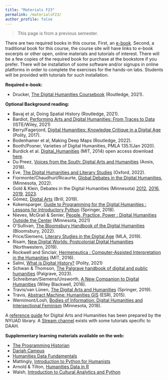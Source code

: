 ```yaml
---
title: "Materials F23"
permalink: /materialsF23/
author_profile: false
---
```


> This page is from a previous semester.  


There are two required books in this course. First, an [e-book](https://bobcat.library.nyu.edu/permalink/f/ho3qdd/nyu_aleph008285939). Second, a traditional book for this course, the course site will have links to e-book excerpts or other open, online materials and tutorials of interest. There will be a few copies of the required book for purchase at the bookstore if you prefer. There will be installation of some software and/or signups in online platforms in order to complete the exercises for the hands-on labs. Students will be provided with tutorials for such installation. 

**Required e-book:**

- Drucker, [The Digital Humanities Coursebook](https://bobcat.library.nyu.edu/permalink/f/ho3qdd/nyu_aleph008285939) (Routledge, 2021).

**Optional Background reading:**

- Bavaj et al, Doing Spatial History (Routledge, 2021).
- Bardiot, [Performing Arts and Digital Humanities: From Traces to Data](https://bobcat.library.nyu.edu/permalink/f/ho3qdd/nyu_aleph008793981) (ISTE/Wiley, 2021)
- Berry/Fagerjord, [Digital Humanities: Knowledge Critique in a Digital Age](https://bobcat.library.nyu.edu/permalink/f/1bthiq5/nyu_aleph005029952) (Polity, 2017).
- Bodenhamer et al, Making Deep Maps (Routledge, 2022).
- Booth/Posner, Varieties of Digital Humanities, PMLA 135.1(Jan 2020). 
- Burdick et al. [Digital_Humanities](https://bobcat.library.nyu.edu/permalink/f/bbtpbp/nyu_aleph003731637) (MIT, 2014)  open access download [here](https://openresearchlibrary.org/viewer/773deff1-0a60-44dd-aa7b-118c6bf6e9d5/7).
- Du Preez, [Voices from the South: Digital Arts and Humanities](https://bobcat.library.nyu.edu/permalink/f/bbtpbp/nyu_aleph008196635) (Aosis, 2018).
- Eve, [The Digital Humanities and Literary Studies](https://bobcat.library.nyu.edu/permalink/f/bbtpbp/nyu_aleph008736613) (Oxford, 2022). 
- Fiormonte/Chaudhuri/Ricaurte, [Global Debates in the Digital Humanities](https://muse.jhu.edu/book/100081), (Minnesota, 2022). 
- Gold & Klein, Debates in the Digital Humanities (Minnesota) [2012](https://bobcat.library.nyu.edu/permalink/f/bbtpbp/nyu_aleph004291777), [2016](https://bobcat.library.nyu.edu/permalink/f/bbtpbp/nyu_aleph007561494), [2019](https://bobcat.library.nyu.edu/permalink/f/bbtpbp/nyu_aleph008476431), [2023](https://muse-jhu-edu.proxy.library.nyu.edu/book/103333).
- Gómez, [Digital Arts](https://bobcat.library.nyu.edu/permalink/f/1bthiq5/nyu_aleph008057112) (Brill, 2019).
- Kokensparger, [Guide to Programming for the Digital Humanities : Lessons for Introductory Python](https://bobcat.library.nyu.edu/permalink/f/1bthiq5/nyu_aleph006337285) (Springer, 2018).
- Nieves, McGrail & Senier, [People, Practice, Power : Digital Humanities Outside the Center](https://bobcat.library.nyu.edu/permalink/f/ho3qdd/nyu_aleph008655916) (Minnesota, 2021)
- O'Sullivan, [The Bloomsbury Handbook of the Digital Humanities](https://bobcat.library.nyu.edu/permalink/f/1bthiq5/nyu_aleph009276012) (Bloomsbury, 2022). 
- Price/Siemens, [Literary Studies in the Digital Age](https://dlsanthology.mla.hcommons.org/) (MLA, 2019).
- Risam, [New Digital Worlds: Postcolonial Digital Humanities](https://bobcat.library.nyu.edu/permalink/f/1bthiq5/nyu_aleph006574882) (Northwestern, 2019).
- Rockwell and Sinclair, [Hermeneutica : Computer-Assisted Interpretation in the Humanities](https://bobcat.library.nyu.edu/permalink/f/1bthiq5/nyu_aleph004679016) (MIT, 2016).
- Salmi, [What is Digital History?](https://bobcat.library.nyu.edu/permalink/f/1bthiq5/nyu_aleph007836232) (Polity, 2021)
- Schwan & Thomson, [The Palgrave handbook of digital and public humanities](https://bobcat.library.nyu.edu/permalink/f/bbtpbp/nyu_aleph009069848) (Palgrave, 2023).
- Schreibman/Siemens/Unsworth, [A New Companion to Digital Humanities](https://bobcat.library.nyu.edu/permalink/f/1bthiq5/nyu_aleph007340605) (Wiley Blackwell, 2016).
- Travis/van Lünen, [The Digital Arts and Humanities](https://bobcat.library.nyu.edu/permalink/f/1bthiq5/nyu_aleph004849019) (Springer, 2019).
- Travis, [Abstract Machine: Humanities GIS](https://bobcat.library.nyu.edu/permalink/f/1bthiq5/nyu_aleph004308007) (ESRI, 2015).
- Wernimont/Losh, [Bodies of Information: Digital Humanities and Intersectional Feminism](https://bobcat.library.nyu.edu/permalink/f/1bthiq5/nyu_aleph007465972) (Minnesota, 2018). 

A [reference guide](http://guides.nyu.edu/digitalhumanities) for Digital Arts and Humanities has been prepared by the NYUAD library. A [Stream channel](https://stream.nyu.edu/channel/NYUAD%2BDH/188437763) exists with some tutorials specific to DAAH. 

**Supplementary learning materials available on the web:**

- [The Programming Historian](https://programminghistorian.org/) 
- [Dariah Campus](https://campus.dariah.eu/) 
- [Humanities Data Fundamentals](https://hdf.benschmidt.org/R/) 
- Mattingly, [Introduction to Python for Humanists](https://python-textbook.pythonhumanities.com/intro.html)
- Arnold & Tilton, [Humanities Data in R](https://humanitiesdata.org/)
- Walsh, [Introduction to Cultural Analytics and Python](https://melaniewalsh.github.io/Intro-Cultural-Analytics/welcome.html)

